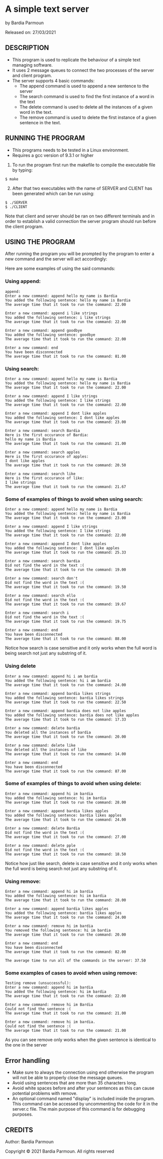 # A simple text server

by Bardia Parmoun

Released on: 27/03/2021

## DESCRIPTION
- This program is used to replicate the behaviour of a simple text managing software.
- It uses 2 message queues to connect the two processes of the server and client program.
- The server supports 4 basic commands:
  - The append command is used to append a new sentence to the server
  - The search command is used to find the first instance of a word in the text
  - The delete command is used to delete all the instances of a given word in the text.
  - The remove command is used to delete the first instance of a given sentence in the text.

## RUNNING THE PROGRAM
- This programs needs to be tested in a Linux environment. 
- Requires a gcc version of 9.3.1 or higher
1. To run the program first run the makefile to compile the executable file by typing:
```shell
$ make
```
2. After that two executables with the name of SERVER and CLIENT has been generated which  can be run using:
```shell
$ ./SERVER
$ ./CLIENT
```
Note that client and server should be ran on two different terminals and in order to establish a valid connection the server program should run before the client program. 

## USING THE PROGRAM
After running the program you will be prompted by the program to enter a new command and the server will act accordingly:

Here are some examples of using the said commands:
### Using append: 
```
append:
Enter a new command: append hello my name is Bardia
You added the following sentence: hello my name is Bardia
The average time that it took to run the command: 22.00

Enter a new command: append i like strings
You added the following sentence: i like strings
The average time that it took to run the command: 22.00

Enter a new command: append goodbye
You added the following sentence: goodbye
The average time that it took to run the command: 22.00

Enter a new command: end
You have been disconnected
The average time that it took to run the command: 81.00
```

### Using search: 
```
Enter a new command: append hello my name is Bardia
You added the following sentence: hello my name is Bardia
The average time that it took to run the command: 22.00

Enter a new command: append I like strings
You added the following sentence: I like strings
The average time that it took to run the command: 22.00

Enter a new command: append I dont like apples
You added the following sentence: I dont like apples
The average time that it took to run the command: 23.00

Enter a new command: search Bardia
Here is the first occurance of Bardia:
hello my name is Bardia
The average time that it took to run the command: 21.00

Enter a new command: search apples
Here is the first occurance of apples:
I dont like apples
The average time that it took to run the command: 20.50

Enter a new command: search like
Here is the first occurance of like:
I like strings
The average time that it took to run the command: 21.67
```

### Some of examples of things to avoid when using search:
```
Enter a new command: append hello my name is Bardia
You added the following sentence: hello my name is Bardia
The average time that it took to run the command: 23.00

Enter a new command: append I like strings
You added the following sentence: I like strings
The average time that it took to run the command: 22.00

Enter a new command: append I dont like apples
You added the following sentence: I dont like apples
The average time that it took to run the command: 25.33

Enter a new command: search bardia
Did not find the word in the text :(
The average time that it took to run the command: 19.00

Enter a new command: search don't
Did not find the word in the text :(
The average time that it took to run the command: 19.50

Enter a new command: search ello
Did not find the word in the text :(
The average time that it took to run the command: 19.67

Enter a new command: search i
Did not find the word in the text :(
The average time that it took to run the command: 19.75

Enter a new command: end
You have been disconnected
The average time that it took to run the command: 88.00
```
Notice how search is case sensitive and it only works when the full word is being search not just any substring of it.

### Using delete
```
Enter a new command: append hi i am bardia
You added the following sentence: hi i am bardia
The average time that it took to run the command: 24.00

Enter a new command: append bardia likes strings
You added the following sentence: bardia likes strings
The average time that it took to run the command: 22.50

Enter a new command: append bardia does not like apples
You added the following sentence: bardia does not like apples
The average time that it took to run the command: 17.33

Enter a new command: delete bardia
You deleted all the instances of bardia
The average time that it took to run the command: 20.00

Enter a new command: delete like
You deleted all the instances of like
The average time that it took to run the command: 14.00

Enter a new command: end
You have been disconnected
The average time that it took to run the command: 87.00
```
### Some of examples of things to avoid when using delete:
```
Enter a new command: append hi im bardia
You added the following sentence: hi im bardia
The average time that it took to run the command: 28.00

Enter a new command: append bardia likes apples
You added the following sentence: bardia likes apples
The average time that it took to run the command: 24.00

Enter a new command: delete Bardia
Did not find the word in the text :(
The average time that it took to run the command: 27.00

Enter a new command: delete pple
Did not find the word in the text :(
The average time that it took to run the command: 18.50
```
Notice how just like search, delete is case sensitive and it only works when the full word is being search not just any substring of it.

### Using remove:
```
Enter a new command: append hi im bardia
You added the following sentence: hi im bardia
The average time that it took to run the command: 28.00

Enter a new command: append bardia likes apples
You added the following sentence: bardia likes apples
The average time that it took to run the command: 24.00

Enter a new command: remove hi im bardia
You removed the following sentence: hi im bardia
The average time that it took to run the command: 20.00

Enter a new command: end
You have been disconnected
The average time that it took to run the command: 82.00

The average time to run all of the commands in the server: 37.50
```
### Some examples of cases to avoid when using remove:
```
Testing remove (unsuccessful):
Enter a new command: append hi im bardia
You added the following sentence: hi im bardia
The average time that it took to run the command: 22.00

Enter a new command: remove hi im Bardia
Could not find the sentence :(
The average time that it took to run the command: 21.00

Enter a new command: remove hi im bardia.
Could not find the sentence :(
The average time that it took to run the command: 21.00
```
As you can see remove only works when the given sentence is identical to the one in the server

## Error handling
- Make sure to always the connection using end otherwise the program will not be able to properly close the message queues.
- Avoid using sentences that are more than 35 characters long.
- Avoid white spaces before and after your sentences as this can cause potential problems with remove.
- An optional command named "display" is included inside the program. This command can be accessed by uncommenting the code for it in the server.c file. The main purpose of this command is for debugging purposes.

## CREDITS
Author: Bardia Parmoun

Copyright © 2021 Bardia Parmoun. All rights reserved
